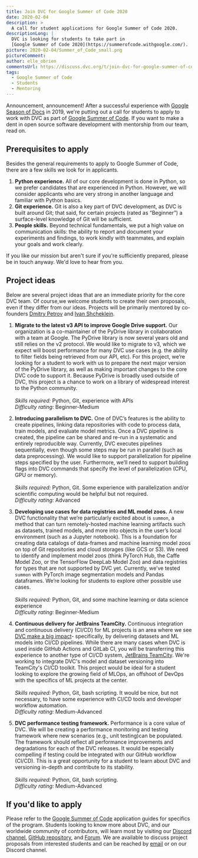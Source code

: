 ```yaml
---
title: Join DVC for Google Summer of Code 2020
date: 2020-02-04
description: >
  A call for student applications for Google Summer of Code 2020.
descriptionLong: |
  DVC is looking for students to take part in
  [Google Summer of Code 2020](https://summerofcode.withgoogle.com/).
picture: 2020-02-04/Summer_of_Code_small.png
pictureComment:
author: elle_obrien
commentsUrl: https://discuss.dvc.org/t/join-dvc-for-google-summer-of-code/317
tags:
  - Google Summer of Code
  - Students
  - Mentoring
---
```


Announcement, announcement! After a successful experience with
[Google Season of Docs](https://developers.google.com/season-of-docs) in 2019,
we're putting out a call for students to apply to work with DVC as part of
[Google Summer of Code](https://summerofcode.withgoogle.com/). If you want to
make a dent in open source software development with mentorship from our team,
read on.

## Prerequisites to apply

Besides the general requirements to apply to Google Summer of Code, there are a
few skills we look for in applicants.

1. **Python experience.** All of our core development is done in Python, so we
   prefer candidates that are experienced in Python. However, we will consider
   applicants who are very strong in another language and familiar with Python
   basics.
2. **Git experience.** Git is also a key part of DVC development, as DVC is
   built around Git; that said, for certain projects (rated as “Beginner”) a
   surface-level knowledge of Git will be sufficient.
3. **People skills.** Beyond technical fundamentals, we put a high value on
   communication skills: the ability to report and document your experiments and
   findings, to work kindly with teammates, and explain your goals and work
   clearly.

If you like our mission but aren't sure if you're sufficiently prepared, please
be in touch anyway. We'd love to hear from you.

## Project ideas

Below are several project ideas that are an immediate priority for the core DVC
team. Of course,we welcome students to create their own proposals, even if they
differ from our ideas. Projects will be primarily mentored by co-founders
[Dmitry Petrov](https://github.com/dmpetrov) and
[Ivan Shcheklein](https://github.com/shcheklein).

1. **Migrate to the latest v3 API to improve Google Drive support.** Our
   organization is a co-maintainer of the PyDrive library in collaboration with
   a team at Google. The PyDrive library is now several years old and still
   relies on the v2 protocol. We would like to migrate to v3, which we expect
   will boost performance for many DVC use cases (e.g. the ability to filter
   fields being retrieved from our API, etc). For this project, we’re looking
   for a student to work with us to prepare the next major version of the
   PyDrive library, as well as making important changes to the core DVC code to
   support it. Because PyDrive is broadly used outside of DVC, this project is a
   chance to work on a library of widespread interest to the Python community.
   <br /> <br /> _Skills required:_ Python, Git, experience with APIs <br />
   _Difficulty rating:_ Beginner-Medium <br />

2. **Introducing parallelism to DVC.** One of DVC’s features is the ability to
   create pipelines, linking data repositories with code to process data, train
   models, and evaluate model metrics. Once a DVC pipeline is created, the
   pipeline can be shared and re-run in a systematic and entirely reproducible
   way. Currently, DVC executes pipelines sequentially, even though some steps
   may be run in parallel (such as data preprocessing). We would like to support
   parallelization for pipeline steps specified by the user. Furthermore, we’ll
   need to support building flags into DVC commands that specify the level of
   parallelization (CPU, GPU or memory). <br /> <br /> _Skills required:_
   Python, Git. Some experience with parallelization and/or scientific computing
   would be helpful but not required. <br /> _Difficulty rating:_ Advanced
   <br />

3. **Developing use cases for data registries and ML model zoos.** A new DVC
   functionality that we’re particularly excited about is `summon`, a method
   that can turn remotely-hosted machine learning artifacts such as datasets,
   trained models, and more into objects in the user’s local environment (such
   as a Jupyter notebook). This is a foundation for creating data catalogs of
   data-frames and machine learning model zoos on top of Git repositories and
   cloud storages (like GCS or S3). We need to identify and implement model zoos
   (think PyTorch Hub, the Caffe Model Zoo, or the TensorFlow DeepLab Model Zoo)
   and data registries for types that are not supported by DVC yet. Currently,
   we’ve tested `summon` with PyTorch image segmentation models and Pandas
   dataframes. We’re looking for students to explore other possible use cases.
   <br /> <br /> _Skills required:_ Python, Git, and some machine learning or
   data science experience <br /> _Difficulty rating:_ Beginner-Medium <br />

4. **Continuous delivery for JetBrains TeamCity.** Continuous integration and
   continuous delivery (CI/CD) for ML projects is an area where we see
   [DVC make a big impact](https://martinfowler.com/articles/cd4ml.html)-
   specifically, by delivering datasets and ML models into CI/CD pipelines.
   While there are many cases when DVC is used inside GitHub Actions and GitLab
   CI, you will be transferring this experience to another type of CI/CD system,
   [JetBrains TeamCity](https://www.jetbrains.com/teamcity/). We're working to
   integrate DVC's model and dataset versioning into TeamCity's CI/CD toolkit.
   This project would be ideal for a student looking to explore the growing
   field of MLOps, an offshoot of DevOps with the specifics of ML projects at
   the center. <br /> <br /> _Skills required:_ Python, Git, bash scripting. It
   would be nice, but not necessary, to have some experience with CI/CD tools
   and developer workflow automation. <br /> _Difficulty rating:_
   Medium-Advanced <br />

5. **DVC performance testing framework.** Performance is a core value of DVC. We
   will be creating a performance monitoring and testing framework where new
   scenarios (e.g., unit testing)can be populated. The framework should reflect
   all performance improvements and degradations for each of the DVC releases.
   It would be especially compelling if testing could be integrated with our
   GitHub workflow (CI/CD). This is a great opportunity for a student to learn
   about DVC and versioning in-depth and contribute to its stability. <br />
   <br /> _Skills required:_ Python, Git, bash scripting. <br /> _Difficulty
   rating:_ Medium-Advanced <br />

## If you'd like to apply

Please refer to the
[Google Summer of Code](https://summerofcode.withgoogle.com/) application guides
for specifics of the program. Students looking to know more about DVC, and our
worldwide community of contributors, will learn most by visiting our
[Discord channel](https://dvc.org/chat),
[GitHub repository](https://github.com/iterative/dvc), and
[Forum](https://discuss.dvc.org/). We are available to discuss project proposals
from interested students and can be reached by [email](mailto:support@dvc.org)
or on our Discord channel.
